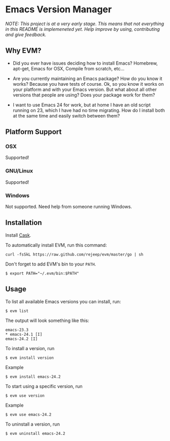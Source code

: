 # Emacs Version Manager

_NOTE: This project is at a very early stage. This means that not
everything in this README is implemeneted yet. Help improve by using,
contributing and give feedback._

## Why EVM?

* Did you ever have issues deciding how to install Emacs? Homebrew,
  apt-get, Emacs for OSX, Compile from scratch, etc...

* Are you currently maintaining an Emacs package? How do you know it
  works? Because you have tests of course. Ok, so you know it works on
  your platform and with your Emacs version. But what about all other
  versions that people are using? Does your package work for them?

* I want to use Emacs 24 for work, but at home I have an old script
  running on 23, which I have had no time migrating. How do I install
  both at the same time and easily switch between them?

## Platform Support

### OSX
Supported!

### GNU/Linux
Supported!

### Windows
Not supported. Need help from someone running Windows.

## Installation

Install [Cask](https://github.com/cask/cask).

To automatically install EVM, run this command:

    curl -fsSkL https://raw.github.com/rejeep/evm/master/go | sh

Don't forget to add EVM's bin to your `PATH`.

    $ export PATH="~/.evm/bin:$PATH"

## Usage

To list all available Emacs versions you can install, run:

    $ evm list

The output will look something like this:

    emacs-23.3
    * emacs-24.1 [I]
    emacs-24.2 [I]

To install a version, run

    $ evm install version
    
Example

    $ evm install emacs-24.2

To start using a specific version, run

    $ evm use version
    
Example

    $ evm use emacs-24.2
    
To uninstall a version, run

    $ evm uninstall emacs-24.2

